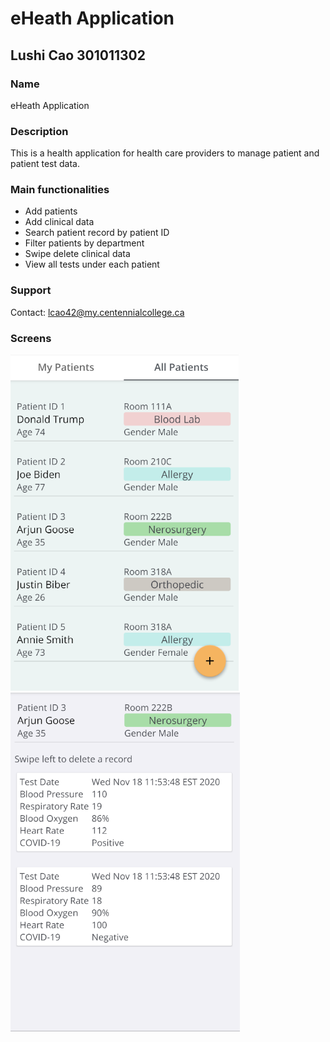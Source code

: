 # eHeath Application
## Lushi Cao 301011302

### Name
eHeath Application

### Description
This is a health application for health care providers to manage patient and patient test data.

### Main functionalities
* Add patients
* Add clinical data
* Search patient record by patient ID
* Filter patients by department
* Swipe delete clinical data
* View all tests under each patient

### Support
Contact: lcao42@my.centennialcollege.ca

### Screens
![](images/screen1.PNG)
![](images/screen2.PNG)



